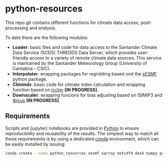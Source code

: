 # python-resources

This repo git contains different functions for climate data access, post-processing and analysis. 

To date there are the following modules:

- **Loader**: basic files and code for data access to the Santander Climate Data Service (SCDS) THREDDS Data Server, which provides user-friendly access to a variety of remote climate data sources. This service is maintained by the Santander Meteorology Group (University of Cantabria - CSIC).
- **Interpolater**: wrapping packages for regridding based ond the [xESMF](https://xesmf.readthedocs.io/en/latest/) python package.
- **Climindx**: basic code for climate index calculation and wrapping function based on [icclim](https://icclim.readthedocs.io/en/stable/index.html) **[IN PROGRESS]**.
- **Downscaler**: wrapping funcions for bias adjusting based on ISIMIP3 and [Ibicus](https://ibicus.readthedocs.io/en/latest/index.html) **[IN PROGRESS]**.


## Requirements

Scripts and (jupyter) notebooks are provided in [Python](https://www.python.org/) to ensure reproducibility and reusability of the results. The simplest way to match all these requirements is by using a dedicated [conda](https://docs.conda.io) environment, which can be easily installed by issuing:

```sh
conda create --name python_resources xesmf xarray netcdf4 dask numpy pandas tqdm cartopy matplotlib scipy jupyter
```
